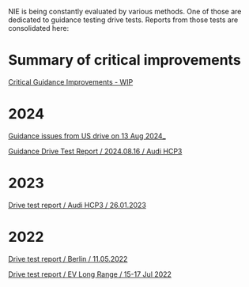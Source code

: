 NIE is being constantly evaluated by various methods. One of those are dedicated to guidance testing drive tests. Reports from those tests are consolidated here:  

  
Summary of critical improvements
===================================

[Critical Guidance Improvements - WIP](./Critical%20Guidance%20Improvements%20-%20WIP/Critical_Guidance_Improvements_WIP.md)

  
2024
=======

[Guidance issues from US drive on 13 Aug 2024\_](./Guidance%20issues%20from%20US%20drive%20on%2013%20Aug%202024/Guidance_issues_from_US_drive_on_13_Aug_2024.md)

[Guidance Drive Test Report / 2024.08.16 / Audi HCP3](https://tomtom.atlassian.net/wiki/spaces/NAV/pages/301203608/Guidance+Drive+Test+Report+2024.08.16+Audi+HCP3)

2023
====

[Drive test report / Audi HCP3 / 26.01.2023](./Drive%20test%20report%20Audi%20HCP3%2026%2001%202023/Drive_test_report_Audi_HCP3_26_01_2023.md)

2022
====

[Drive test report / Berlin / 11.05.2022](./Drive%20test%20report%20Berlin%2011%2005%202022/Drive_test_report_Berlin_11_05_2022.md)

[Drive test report / EV Long Range / 15-17 Jul 2022](./Drive%20test%20report%20EV%20Long%20Range%2015-17%20Jul%202022/Drive_test_report_EV_Long_Range_15_17_Jul_2022.md)